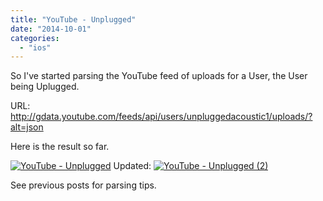 ```yaml
---
title: "YouTube - Unplugged"
date: "2014-10-01"
categories: 
  - "ios"
---
```


So I've started parsing the YouTube feed of uploads for a User, the User being Uplugged.

URL: http://gdata.youtube.com/feeds/api/users/unpluggedacoustic1/uploads/?alt=json

Here is the result so far.

[![YouTube - Unplugged](http://alexhedley.files.wordpress.com/2014/10/youtube-unplugged.png?w=168)](https://alexhedley.files.wordpress.com/2014/10/youtube-unplugged.png) Updated: [![YouTube - Unplugged (2)](http://alexhedley.files.wordpress.com/2014/10/youtube-unplugged-2.png?w=168)](https://alexhedley.files.wordpress.com/2014/10/youtube-unplugged-2.png)

See previous posts for parsing tips.

